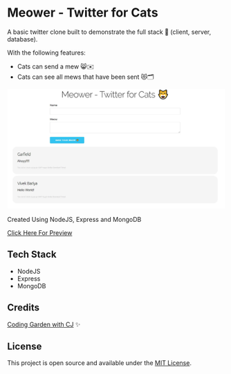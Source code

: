 # Meower - Twitter for Cats

A basic twitter clone built to demonstrate the full stack 🥞 (client, server, database).

With the following features:

* Cats can send a mew 😸✉️
* Cats can see all mews that have been sent 😻🗂

![example-site](https://raw.githubusercontent.com/superneutrino8/meower-tweet/master/client/assets/meower-live.jpg)

Created Using NodeJS, Express and MongoDB

[Click Here For Preview](https://meower-tweets.vercel.app/)

## Tech Stack

- NodeJS
- Express
- MongoDB

## Credits

[Coding Garden with CJ](https://github.com/w3cj) :sparkles:

## License

This project is open source and available under the [MIT License](LICENSE.md).

